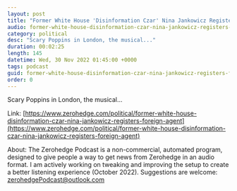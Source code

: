 ```yaml
---
layout: post
title: "Former White House 'Disinformation Czar' Nina Jankowicz Registers As Foreign Agent"
audio: former-white-house-disinformation-czar-nina-jankowicz-registers-foreign-agent-0
category: political
desc: "Scary Poppins in London, the musical..."
duration: 00:02:25
length: 145
datetime: Wed, 30 Nov 2022 01:45:00 +0000
tags: podcast
guid: former-white-house-disinformation-czar-nina-jankowicz-registers-foreign-agent-0
order: 0
---
```

Scary Poppins in London, the musical...

Link: [https://www.zerohedge.com/political/former-white-house-disinformation-czar-nina-jankowicz-registers-foreign-agent](https://www.zerohedge.com/political/former-white-house-disinformation-czar-nina-jankowicz-registers-foreign-agent)

About: The Zerohedge Podcast is a non-commercial, automated program, designed to give people a way to get news from Zerohedge in an audio format.  I am actively working on tweaking and improving the setup to create a better listening experience (October 2022).  Suggestions are welcome: [zerohedgePodcast@outlook.com](mailto:zerohedgePodcast@outlook.com)
